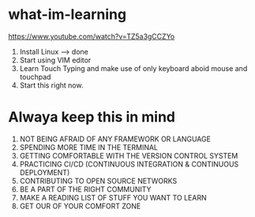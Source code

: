 # what-im-learning
https://www.youtube.com/watch?v=TZ5a3gCCZYo 
1. Install Linux --> done
2. Start using VIM editor
3. Learn Touch Typing and make use of only keyboard aboid mouse and touchpad
4. Start this right now.

# Alwaya keep this in mind
1. NOT BEING AFRAID OF ANY FRAMEWORK OR LANGUAGE
2. SPENDING MORE TIME IN THE TERMINAL
3. GETTING COMFORTABLE WITH THE VERSION CONTROL SYSTEM
4. PRACTICING CI/CD (CONTINUOUS INTEGRATION & CONTINUOUS DEPLOYMENT)
5. CONTRIBUTING TO OPEN SOURCE NETWORKS
6. BE A PART OF THE RIGHT COMMUNITY
7. MAKE A READING LIST OF STUFF YOU WANT TO LEARN
8. GET OUR OF YOUR COMFORT ZONE
